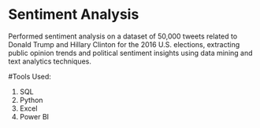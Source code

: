 # Sentiment Analysis
Performed sentiment analysis on a dataset of 50,000 tweets related to Donald Trump and Hillary Clinton for the 2016 U.S. elections, extracting public opinion trends and political sentiment insights using data mining and text analytics techniques.

#Tools Used:
1. SQL
2. Python
3. Excel
4. Power BI

